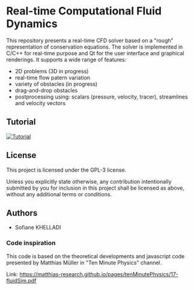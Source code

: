 # Real-time Computational Fluid Dynamics

This repository presents a real-time CFD solver based on a "rough" representation of conservation equations. The solver is implemented in C/C++ for real-time purpose and Qt for the user interface and graphical renderings. It supports a wide range of features:
- 2D problems (3D in progress)
- real-time flow patern variation
- variety of obstacles (in progress)
- drag-and-drop obstacles
- postprocessing using: scalars (pressure, velocity, tracer), streamlines and velocity vectors

## Tutorial

[![Tutorial](https://img.youtube.com/vi/gvOE69KHmwU/0.jpg)](https://www.youtube.com/watch?v=gvOE69KHmwU)

## License
This project is licensed under the GPL-3 license.

Unless you explicitly state otherwise, any contribution intentionally submitted by you for inclusion in this project shall be licensed as above, without any additional terms or conditions.

## Authors
- Sofiane KHELLADI


### Code inspiration
This code is based on the theoretical developments and javascript code presented by Matthias Müller in "Ten Minute Physics" channel.

Link: https://matthias-research.github.io/pages/tenMinutePhysics/17-fluidSim.pdf
